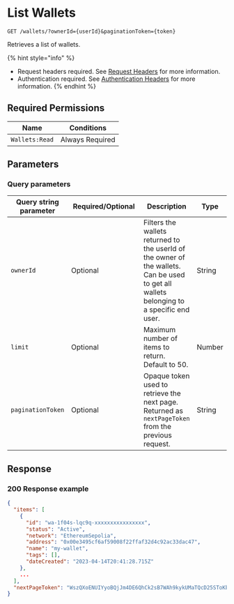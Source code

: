 # List Wallets

`GET /wallets/?ownerId={userId}&paginationToken={token}`

Retrieves a list of wallets.

{% hint style="info" %}
* Request headers required. See [Request Headers](../../getting-started/request-headers.md) for more information.
* Authentication required. See [Authentication Headers](../../getting-started/request-headers.md#authentication-headers) for more information.
{% endhint %}

## Required Permissions

| Name           | Conditions      |
| -------------- | --------------- |
| `Wallets:Read` | Always Required |

## Parameters <a href="#parameters.1" id="parameters.1"></a>

### Query parameters <a href="#path-parameters" id="path-parameters"></a>

<table><thead><tr><th>Query string parameter</th><th width="196">Required/Optional</th><th>Description</th><th>Type</th></tr></thead><tbody><tr><td><code>ownerId</code></td><td>Optional</td><td>Filters the wallets returned to the  userId of the owner of the wallets.  Can be used to get all wallets belonging to a specific end user. </td><td>String</td></tr><tr><td><code>limit</code></td><td>Optional</td><td>Maximum number of items to return. Default to 50.</td><td>Number</td></tr><tr><td><code>paginationToken</code></td><td>Optional</td><td>Opaque token used to retrieve the next page. Returned as <code>nextPageToken</code> from the previous request.</td><td>String</td></tr></tbody></table>

## Response <a href="#response" id="response"></a>

### 200 Response example <a href="#response-example" id="response-example"></a>

```json
{
  "items": [
    {
      "id": "wa-1f04s-lqc9q-xxxxxxxxxxxxxxxx",
      "status": "Active",
      "network": "EthereumSepolia",
      "address": "0x00e3495cf6af59008f22ffaf32d4c92ac33dac47",
      "name": "my-wallet",
      "tags": [],
      "dateCreated": "2023-04-14T20:41:28.715Z"
    },
    ...
  ],
  "nextPageToken": "WszQXoENUIYyoBQjJm4DE6QhCk2sB7WAh9kykUMaTQcD25SToKbuXkgf3td8ZYb2LrtopPLo35u407gwwA1Sug=="
}
```
